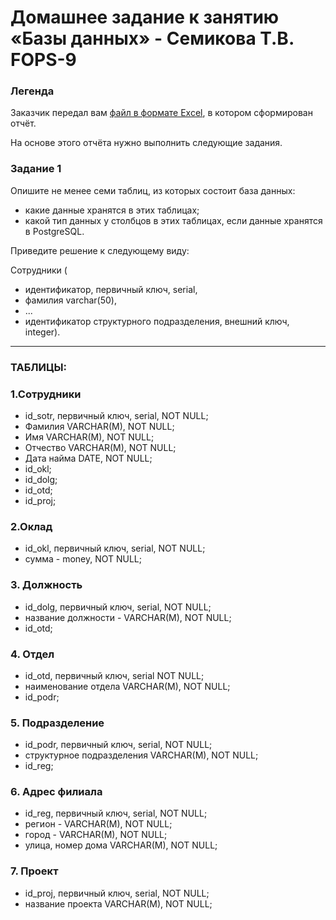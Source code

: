 # Домашнее задание к занятию «Базы данных» - Семикова Т.В. FOPS-9

### Легенда

Заказчик передал вам [файл в формате Excel](https://github.com/netology-code/sdb-homeworks/blob/main/resources/hw-12-1.xlsx), в котором сформирован отчёт. 

На основе этого отчёта нужно выполнить следующие задания.

### Задание 1

Опишите не менее семи таблиц, из которых состоит база данных:

- какие данные хранятся в этих таблицах;
- какой тип данных у столбцов в этих таблицах, если данные хранятся в PostgreSQL.

Приведите решение к следующему виду:

Сотрудники (

- идентификатор, первичный ключ, serial,
- фамилия varchar(50),
- ...
- идентификатор структурного подразделения, внешний ключ, integer).
_____________________________________________________________

### ТАБЛИЦЫ:


### 1.Сотрудники
- id_sotr, первичный ключ, serial, NOT NULL;
- Фамилия VARCHAR(M), NOT NULL;
- Имя VARCHAR(M), NOT NULL;
- Отчество VARCHAR(M), NOT NULL;
- Дата найма DATE, NOT NULL;
- id_okl;
- id_dolg;
- id_otd;
- id_proj;

### 2.Оклад
- id_okl, первичный ключ, serial, NOT NULL;
- сумма - money, NOT NULL;
  
### 3. Должность
- id_dolg, первичный ключ, serial, NOT NULL;
- название должности - VARCHAR(M), NOT NULL;
- id_otd;
  
### 4. Отдел
- id_otd, первичный ключ, serial NOT NULL;
- наименование отдела VARCHAR(M), NOT NULL;
- id_podr;
  
### 5. Подразделение
- id_podr, первичный ключ, serial, NOT NULL;
- структурное подразделения VARCHAR(M), NOT NULL;
- id_reg;


### 6. Адрес филиала
- id_reg, первичный ключ, serial, NOT NULL;
- регион - VARCHAR(M), NOT NULL;
- город - VARCHAR(M), NOT NULL;
- улица, номер дома VARCHAR(M), NOT NULL;

### 7. Проект
- id_proj, первичный ключ, serial, NOT NULL;
- название проекта VARCHAR(M), NOT NULL;

